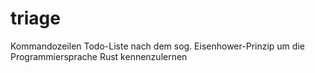 # triage
Kommandozeilen Todo-Liste nach dem sog. Eisenhower-Prinzip  um die Programmiersprache Rust kennenzulernen
